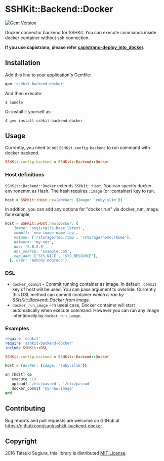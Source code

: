 # SSHKit::Backend::Docker

[![Gem Version](https://badge.fury.io/rb/sshkit-backend-docker.svg)](https://badge.fury.io/rb/sshkit-backend-docker)

Docker connector backend for SSHKit.
You can execute commands inside docker container without ssh connection.

**If you use capistrano, please refer [capistrano-deploy_into_docker](https://github.com/sugi/capistrano-deploy_into_docker).**

## Installation

Add this line to your application's Gemfile:

```ruby
gem 'sshkit-backend-docker'
```

And then execute:

    $ bundle

Or install it yourself as:

    $ gem install sshkit-backend-docker

## Usage

Currently, you need to set `SSHKit.config.backend` to run command with docker backend.

```ruby
SSHKit.config.backend = SSHKit::Backend::Docker
```

### Host definitions

`SSHKit::Backend::Docker` extends `SSHKit::Host`.
You can specify docker environemnt as Hash. The hash requires `:image` (or :container) key to run.

```ruby
host = SSHKit::Host.new(docker: {image: 'ruby:slim'})
```

In addtion, you can add any options for "docker run" via docker_run_image. for example;

```ruby
host = SSHKit::Host.new(docker: {
    image: 'sugi/rails-base:latest',
    commit: 'new-image-name:tag',
    volume: ['/storage/tmp:/tmp', '/storage/home:/home'],
    network: 'my-net',
    dns: '8.8.8.8',
    dns_search: 'example.com',
    cap_add: ['SYS_NICE', 'SYS_RESOURCE'],
  }, user: 'nobody:nogroup')
```

### DSL

* `docker_commit` - Commit running container as image. In default `:commit` key of host will be used. You can pass argument to override. Currently this DSL method can commit container *which is ran by SSHKit::Backend::Docker from image*.
* `docker_run_image` - In useal case, Docker container will start automatically when execute command. However you can run any image intentionally by `docker_run_iamge`.

### Examples

```ruby
require 'sshkit'
require 'sshkit-backend-docker'
include SSHKit::DSL

SSHKit.config.backend = SSHKit::Backend::Docker

host = {docker: {image: 'ruby:slim'}}

on [host] do
   execute :ls
   upload! '/etc/passwd', '/etc/passwd'
   docker_commit 'my-new-image'
end
```

## Contributing

Bug reports and pull requests are welcome on GitHub at https://github.com/sugi/sshkit-backend-docker.

## Copyright

2016 Tatsuki Sugiura, this library is distributed [MIT License](https://opensource.org/licenses/MIT).

